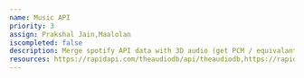 ```yaml
---
name: Music API
priority: 3
assign: Prakshal Jain,Maalolan
iscompleted: false
description: Merge spotify API data with 3D audio (get PCM / equivalant form of data from the API)
resources: https://rapidapi.com/theaudiodb/api/theaudiodb,https://rapidapi.com/blog/top-free-music-data-apis/
---
```

